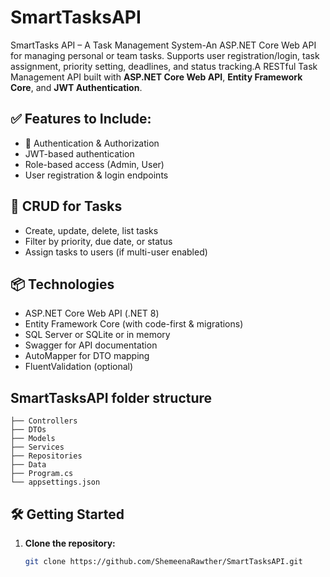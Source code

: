 # SmartTasksAPI
SmartTasks API – A Task Management System-An ASP.NET Core Web API for managing personal or team tasks. Supports user registration/login, task assignment, priority setting, deadlines, and status tracking.A RESTful Task Management API built with **ASP.NET Core Web API**, **Entity Framework Core**, and **JWT Authentication**.


## ✅ Features to Include:
- 🔐 Authentication & Authorization
- JWT-based authentication
- Role-based access (Admin, User)
- User registration & login endpoints

## 📝 CRUD for Tasks
- Create, update, delete, list tasks
- Filter by priority, due date, or status
- Assign tasks to users (if multi-user enabled)

## 📦 Technologies
- ASP.NET Core Web API (.NET 8)
- Entity Framework Core (with code-first & migrations)
- SQL Server or SQLite or in memory
- Swagger for API documentation
- AutoMapper for DTO mapping
- FluentValidation (optional)

## SmartTasksAPI folder structure
    ├── Controllers
    ├── DTOs
    ├── Models
    ├── Services
    ├── Repositories
    ├── Data
    ├── Program.cs
    └── appsettings.json

  ## 🛠️ Getting Started

1. **Clone the repository:**
   ```bash
   git clone https://github.com/ShemeenaRawther/SmartTasksAPI.git
   
